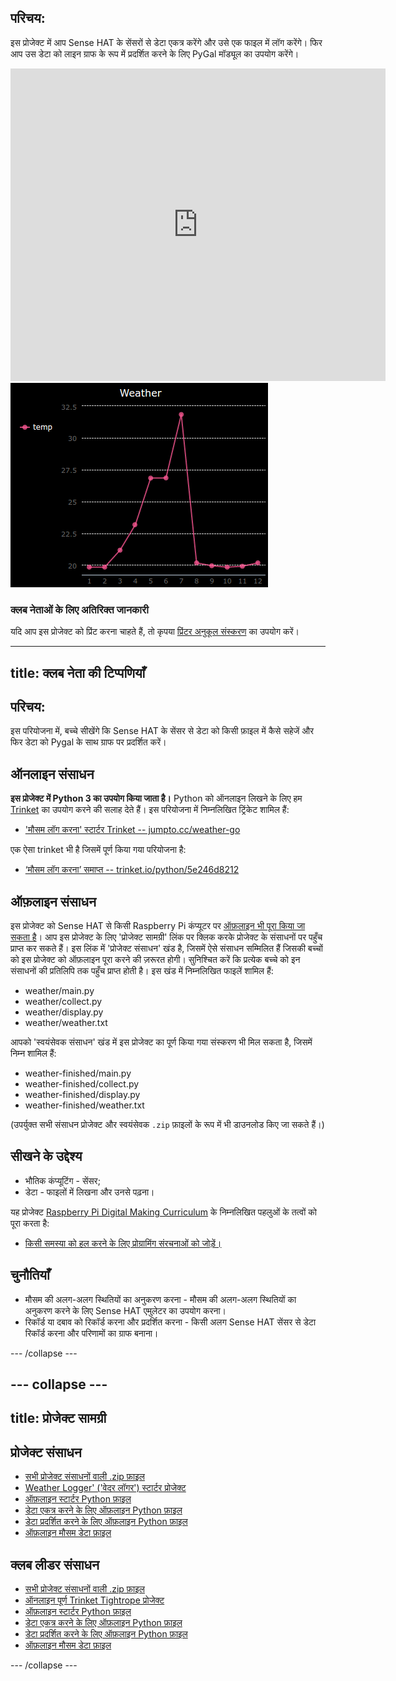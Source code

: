 ## परिचय:

इस प्रोजेक्ट में आप Sense HAT के सेंसरों से डेटा एकत्र करेंगे और उसे एक फाइल में लॉग करेंगे। फिर आप उस डेटा को लाइन ग्राफ के रूप में प्रदर्शित करने के लिए PyGal मॉड्यूल का उपयोग करेंगे।

<div class="trinket">
  <iframe src="https://trinket.io/embed/python/5e246d8212?outputOnly=true&start=result" width="600" height="500" frameborder="0" marginwidth="0" marginheight="0" allowfullscreen mark="crwd-mark">
</iframe> <img src="images/weather-final.png" />
</div>

### क्लब नेताओं के लिए अतिरिक्त जानकारी

यदि आप इस प्रोजेक्ट को प्रिंट करना चाहते हैं, तो कृपया [प्रिंटर अनुकूल संस्करण](https://projects.raspberrypi.org/hi-IN/projects/weather-logger/print) का उपयोग करें।

---
title: क्लब नेता की टिप्पणियाँ
---

## परिचय:

इस परियोजना में, बच्चे सीखेंगे कि Sense HAT के सेंसर से डेटा को किसी फ़ाइल में कैसे सहेजें और फिर डेटा को Pygal के साथ ग्राफ पर प्रदर्शित करें।

## ऑनलाइन संसाधन

**इस प्रोजेक्ट में Python 3 का उपयोग किया जाता है।** Python को ऑनलाइन लिखने के लिए हम [Trinket](https://trinket.io/) का उपयोग करने की सलाह देते हैं। इस परियोजना में निम्नलिखित ट्रिंकेट शामिल हैं:

* ['मौसम लॉग करना' स्टार्टर Trinket -- jumpto.cc/weather-go](http://jumpto.cc/weather-go)

एक ऐसा trinket भी है जिसमें पूर्ण किया गया परियोजना है:

* [‘मौसम लॉग करना’ समाप्त -- trinket.io/python/5e246d8212](https://trinket.io/python/5e246d8212)

## ऑफ़लाइन संसाधन

इस प्रोजेक्ट को Sense HAT से किसी Raspberry Pi कंप्यूटर पर [ऑफ़लाइन भी पूरा किया जा सकता है](https://www.codeclubprojects.org/en-GB/resources/physical-sense-hat/)। आप इस प्रोजेक्ट के लिए 'प्रोजेक्ट सामग्री' लिंक पर क्लिक करके प्रोजेक्ट के संसाधनों पर पहुँच प्राप्त कर सकते हैं। इस लिंक में 'प्रोजेक्ट संसाधन' खंड है, जिसमें ऐसे संसाधन सम्मिलित हैं जिसकी बच्चों को इस प्रोजेक्ट को ऑफ़लाइन पूरा करने की ज़रूरत होगी। सुनिश्चित करें कि प्रत्येक बच्चे को इन संसाधनों की प्रतिलिपि तक पहुँच प्राप्त होती है। इस खंड में निम्नलिखित फाइलें शामिल हैं:

* weather/main.py
* weather/collect.py
* weather/display.py
* weather/weather.txt

आपको 'स्वयंसेवक संसाधन' खंड में इस प्रोजेक्ट का पूर्ण किया गया संस्करण भी मिल सकता है, जिसमें निम्न शामिल हैं:

* weather-finished/main.py
* weather-finished/collect.py
* weather-finished/display.py
* weather-finished/weather.txt

(उपर्युक्त सभी संसाधन प्रोजेक्ट और स्वयंसेवक `.zip` फ़ाइलों के रूप में भी डाउनलोड किए जा सकते हैं।)

## सीखने के उद्देश्य

* भौतिक कंप्यूटिंग - सेंसर;
* डेटा - फाइलों में लिखना और उनसे पढ़ना।

यह प्रोजेक्ट [Raspberry Pi Digital Making Curriculum](http://rpf.io/curriculum) के निम्नलिखित पहलुओं के तत्वों को पूरा करता है:

* [किसी समस्या को हल करने के लिए प्रोग्रामिंग संरचनाओं को जोड़ें।](https://www.raspberrypi.org/curriculum/programming/builder)

## चुनौतियाँ

* मौसम की अलग-अलग स्थितियों का अनुकरण करना - मौसम की अलग-अलग स्थितियों का अनुकरण करने के लिए Sense HAT एमुलेटर का उपयोग करना। 
* रिकॉर्ड या दबाव को रिकॉर्ड करना और प्रदर्शित करना - किसी अलग Sense HAT सेंसर से डेटा रिकॉर्ड करना और परिणामों का ग्राफ बनाना। 

--- /collapse ---

--- collapse ---
---
title: प्रोजेक्ट सामग्री
---

## प्रोजेक्ट संसाधन

* [सभी प्रोजेक्ट संसाधनों वाली .zip फ़ाइल](resources/weather-logger-project-resources.zip)
* [Weather Logger' ('वेदर लॉगर') स्टार्टर प्रोजेक्ट](http://jumpto.cc/weather-go)
* [ऑफ़लाइन स्टार्टर Python फ़ाइल](resources/weather-logger-main.py)
* [डेटा एकत्र करने के लिए ऑफ़लाइन Python फ़ाइल](resources/weather-logger-collect.py)
* [डेटा प्रदर्शित करने के लिए ऑफ़लाइन Python फ़ाइल](resources/weather-logger-display.py)
* [ऑफ़लाइन मौसम डेटा फ़ाइल](resources/weather--loggerweather.txt)

## क्लब लीडर संसाधन

* [सभी प्रोजेक्ट संसाधनों वाली .zip फ़ाइल](resources/weather-logger-volunteer-resources.zip)
* [ऑनलाइन पूर्ण Trinket Tightrope प्रोजेक्ट](https://trinket.io/python/5e246d8212)
* [ऑफ़लाइन स्टार्टर Python फ़ाइल](resources/weather-logger-finished-main.py)
* [डेटा एकत्र करने के लिए ऑफ़लाइन Python फ़ाइल](resources/weather-logger-finished-collect.py)
* [डेटा प्रदर्शित करने के लिए ऑफ़लाइन Python फ़ाइल](resources/weather-logger-finished-display.py)
* [ऑफ़लाइन मौसम डेटा फ़ाइल](resources/weather-logger-finished-weather.txt)

--- /collapse ---